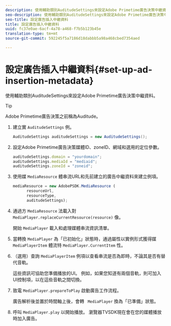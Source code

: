 ```yaml
---
description: 使用輔助類別AuditudeSettings來設定Adobe Primetime廣告決策中繼資料。
seo-description: 使用輔助類別AuditudeSettings來設定Adobe Primetime廣告決策中繼資料。
seo-title: 設定廣告插入中繼資料
title: 設定廣告插入中繼資料
uuid: fc37e0ae-6acf-4a78-a468-f7b5b123b45e
translation-type: tm+mt
source-git-commit: 592245f5a7186d18dabbb5a98a468cbed7354aed

---
```



# 設定廣告插入中繼資料{#set-up-ad-insertion-metadata}

使用輔助類別AuditudeSettings來設定Adobe Primetime廣告決策中繼資料。

>[!TIP]
>
>Adobe Primetime廣告決策之前稱為Auditude。

1. 建立實 `AuditudeSettings` 例。

   ```java
   AuditudeSettings auditudeSettings = new AuditudeSettings();
   ```

1. 設定Adobe Primetime廣告決策媒體ID、zoneID、網域和選用的定位參數。

   ```js
   auditudeSettings.domain = "yourdomain"; 
   auditudeSettings.mediaId = "mediaid"; 
   auditudeSettings.zoneId = "zoneid";
   ```

1. 使用媒 `MediaResource` 體串流URL和先前建立的廣告中繼資料來建立例項。

   ```js
   mediaResource = new AdobePSDK.MediaResource ( 
         resourceUrl, 
         resourceType,  
         auditudeSettings);
   ```

1. 通過方 `MediaResource` 法載入對 `MediaPlayer.replaceCurrentResource(resource)` 像。

   開始 `MediaPlayer` 載入和處理媒體串流資訊清單。

1. 當轉換 `MediaPlayer` 為「已初始化」狀態時，通過屬性以實例形式獲得媒 `MediaPlayerItem` 體流特 `MediaPlayer.CurrentItem` 性。
1. （選用）查詢 `MediaPlayerItem` 例項以查看串流是否為即時，不論其是否有替代音軌。

   這些資訊可協助您準備播放的UI。 例如，如果您知道有兩個音軌，則可加入UI控制項，以在這些音軌之間切換。

1. 致電 `MediaPlayer.prepareToPlay` 啟動廣告工作流程。

   廣告解析後並置於時間軸上後，會轉 `  MediaPlayer ` 換為「已準備」狀態。
1. 呼叫 `MediaPlayer.play` 以開始播放。
瀏覽器TVSDK現在會在您的媒體播放時加入廣告。
